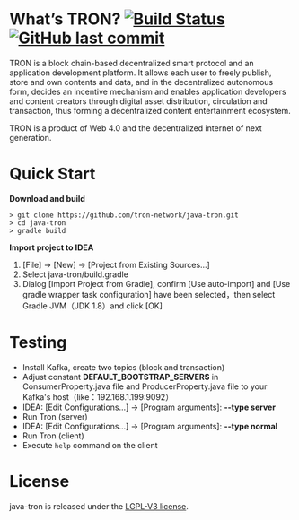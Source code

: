 # What’s TRON? [![Build Status](https://www.travis-ci.org/tron-network/java-tron.svg?branch=develop)](https://www.travis-ci.org/tron-network/java-tron) [![GitHub last commit](https://img.shields.io/github/last-commit/google/skia.svg)]()

TRON is a block chain-based decentralized smart protocol and an application development platform. It allows each user to freely publish, store and own contents and data, and in the decentralized autonomous form, decides an incentive mechanism and enables application developers and content creators through digital asset distribution, circulation and transaction, thus forming a decentralized content entertainment ecosystem.

TRON is a product of Web 4.0 and the decentralized internet of next generation.

# Quick Start

**Download and build**

```shell
> git clone https://github.com/tron-network/java-tron.git
> cd java-tron
> gradle build
```

**Import project to IDEA**

1. [File] -> [New] -> [Project from Existing Sources...]
2. Select java-tron/build.gradle
3. Dialog [Import Project from Gradle], confirm [Use auto-import] and [Use gradle wrapper task configuration] have been
 selected，then select Gradle JVM（JDK 1.8）and click [OK]

# Testing

- Install Kafka, create two topics (block and transaction)
- Adjust constant **DEFAULT_BOOTSTRAP_SERVERS** in ConsumerProperty.java file and ProducerProperty.java file to your Kafka's host（like：192.168.1.199:9092）
- IDEA: [Edit Configurations...] -> [Program arguments]: **--type server**
- Run Tron (server)
- IDEA: [Edit Configurations...] -> [Program arguments]: **--type normal**
- Run Tron (client)
- Execute `help` command on the client

# License

java-tron is released under the [LGPL-V3 license](LICENSE).

